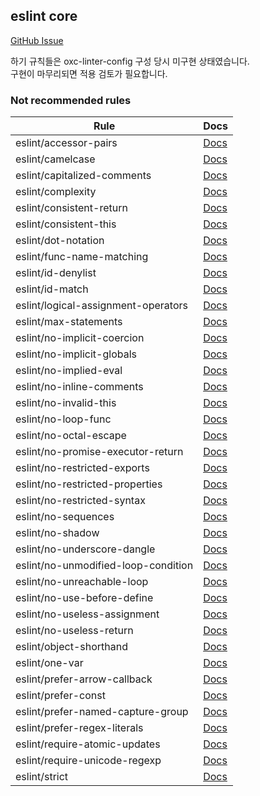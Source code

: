 ## eslint core

[GitHub Issue](https://github.com/oxc-project/oxc/issues/479)

하기 규칙들은 oxc-linter-config 구성 당시 미구현 상태였습니다.  
구현이 마무리되면 적용 검토가 필요합니다.

### Not recommended rules

| Rule                                | Docs                                                                      |
| ----------------------------------- | ------------------------------------------------------------------------- |
| eslint/accessor-pairs               | [Docs](https://eslint.org/docs/latest/rules/accessor-pairs)               |
| eslint/camelcase                    | [Docs](https://eslint.org/docs/latest/rules/camelcase)                    |
| eslint/capitalized-comments         | [Docs](https://eslint.org/docs/latest/rules/capitalized-comments)         |
| eslint/complexity                   | [Docs](https://eslint.org/docs/latest/rules/complexity)                   |
| eslint/consistent-return            | [Docs](https://eslint.org/docs/latest/rules/consistent-return)            |
| eslint/consistent-this              | [Docs](https://eslint.org/docs/latest/rules/consistent-this)              |
| eslint/dot-notation                 | [Docs](https://eslint.org/docs/latest/rules/dot-notation)                 |
| eslint/func-name-matching           | [Docs](https://eslint.org/docs/latest/rules/func-name-matching)           |
| eslint/id-denylist                  | [Docs](https://eslint.org/docs/latest/rules/id-denylist)                  |
| eslint/id-match                     | [Docs](https://eslint.org/docs/latest/rules/id-match)                     |
| eslint/logical-assignment-operators | [Docs](https://eslint.org/docs/latest/rules/logical-assignment-operators) |
| eslint/max-statements               | [Docs](https://eslint.org/docs/latest/rules/max-statements)               |
| eslint/no-implicit-coercion         | [Docs](https://eslint.org/docs/latest/rules/no-implicit-coercion)         |
| eslint/no-implicit-globals          | [Docs](https://eslint.org/docs/latest/rules/no-implicit-globals)          |
| eslint/no-implied-eval              | [Docs](https://eslint.org/docs/latest/rules/no-implied-eval)              |
| eslint/no-inline-comments           | [Docs](https://eslint.org/docs/latest/rules/no-inline-comments)           |
| eslint/no-invalid-this              | [Docs](https://eslint.org/docs/latest/rules/no-invalid-this)              |
| eslint/no-loop-func                 | [Docs](https://eslint.org/docs/latest/rules/no-loop-func)                 |
| eslint/no-octal-escape              | [Docs](https://eslint.org/docs/latest/rules/no-octal-escape)              |
| eslint/no-promise-executor-return   | [Docs](https://eslint.org/docs/latest/rules/no-promise-executor-return)   |
| eslint/no-restricted-exports        | [Docs](https://eslint.org/docs/latest/rules/no-restricted-exports)        |
| eslint/no-restricted-properties     | [Docs](https://eslint.org/docs/latest/rules/no-restricted-properties)     |
| eslint/no-restricted-syntax         | [Docs](https://eslint.org/docs/latest/rules/no-restricted-syntax)         |
| eslint/no-sequences                 | [Docs](https://eslint.org/docs/latest/rules/no-sequences)                 |
| eslint/no-shadow                    | [Docs](https://eslint.org/docs/latest/rules/no-shadow)                    |
| eslint/no-underscore-dangle         | [Docs](https://eslint.org/docs/latest/rules/no-underscore-dangle)         |
| eslint/no-unmodified-loop-condition | [Docs](https://eslint.org/docs/latest/rules/no-unmodified-loop-condition) |
| eslint/no-unreachable-loop          | [Docs](https://eslint.org/docs/latest/rules/no-unreachable-loop)          |
| eslint/no-use-before-define         | [Docs](https://eslint.org/docs/latest/rules/no-use-before-define)         |
| eslint/no-useless-assignment        | [Docs](https://eslint.org/docs/latest/rules/no-useless-assignment)        |
| eslint/no-useless-return            | [Docs](https://eslint.org/docs/latest/rules/no-useless-return)            |
| eslint/object-shorthand             | [Docs](https://eslint.org/docs/latest/rules/object-shorthand)             |
| eslint/one-var                      | [Docs](https://eslint.org/docs/latest/rules/one-var)                      |
| eslint/prefer-arrow-callback        | [Docs](https://eslint.org/docs/latest/rules/prefer-arrow-callback)        |
| eslint/prefer-const                 | [Docs](https://eslint.org/docs/latest/rules/prefer-const)                 |
| eslint/prefer-named-capture-group   | [Docs](https://eslint.org/docs/latest/rules/prefer-named-capture-group)   |
| eslint/prefer-regex-literals        | [Docs](https://eslint.org/docs/latest/rules/prefer-regex-literals)        |
| eslint/require-atomic-updates       | [Docs](https://eslint.org/docs/latest/rules/require-atomic-updates)       |
| eslint/require-unicode-regexp       | [Docs](https://eslint.org/docs/latest/rules/require-unicode-regexp)       |
| eslint/strict                       | [Docs](https://eslint.org/docs/latest/rules/strict)                       |
